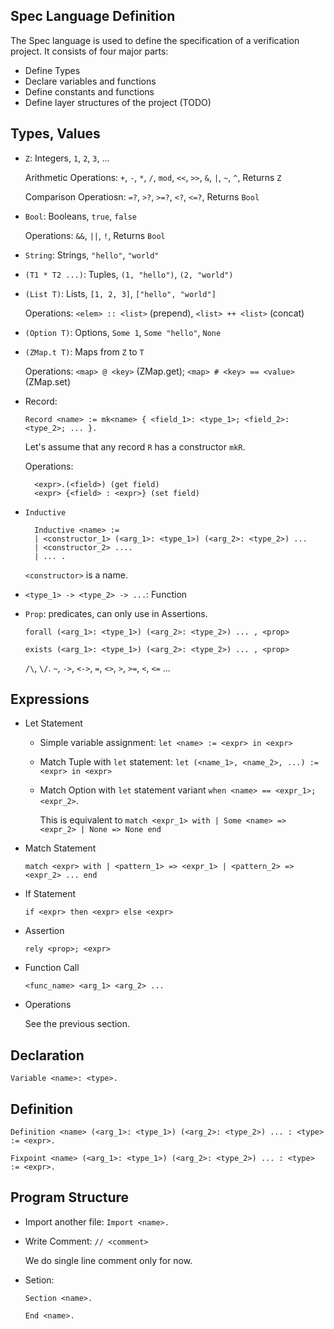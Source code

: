 ## Spec Language Definition

The Spec language is used to define the specification of a verification project. It consists of four major parts:
- Define Types
- Declare variables and functions
- Define constants and functions
- Define layer structures of the project (TODO)

## Types, Values

- `Z`: Integers, `1`, `2`, `3`, ...

    Arithmetic Operations: `+`, `-`, `*`, `/`, `mod`, `<<`, `>>`, `&`, `|`, `~`, `^`, Returns `Z`

    Comparison Operatiosn: `=?`, `>?`, `>=?`, `<?`, `<=?`, Returns `Bool`

- `Bool`: Booleans, `true`, `false`

    Operations: `&&`, `||`, `!`, Returns `Bool`

- `String`: Strings, `"hello"`, `"world"`

- `(T1 * T2 ...)`: Tuples, `(1, "hello")`, `(2, "world")`

- `(List T)`: Lists, `[1, 2, 3]`, `["hello", "world"]`

    Operations: `<elem> :: <list>` (prepend), `<list> ++ <list>` (concat)

- `(Option T)`: Options, `Some 1`, `Some "hello"`, `None`

- `(ZMap.t T)`: Maps from `Z` to `T`

    Operations: `<map> @ <key>` (ZMap.get); `<map> # <key> == <value>` (ZMap.set)

- Record:

    `Record <name> := mk<name> { <field_1>: <type_1>; <field_2>: <type_2>; ... }.`

    Let's assume that any record `R` has a constructor `mkR`.

    Operations: 

        <expr>.(<field>) (get field)
        <expr> {<field> : <expr>} (set field)

- `Inductive`

        Inductive <name> := 
        | <constructor_1> (<arg_1>: <type_1>) (<arg_2>: <type_2>) ...
        | <constructor_2> ....
        | ... .

    `<constructor>` is a name.

- `<type_1> -> <type_2> -> ...`: Function

- `Prop`: predicates, can only use in Assertions.

    `forall (<arg_1>: <type_1>) (<arg_2>: <type_2>) ... , <prop>`

    `exists (<arg_1>: <type_1>) (<arg_2>: <type_2>) ... , <prop>`

    `/\`, `\/`. `~`, `->`, `<->`, `=`, `<>`, `>`, `>=`, `<`, `<=` ...

## Expressions

- Let Statement

    - Simple variable assignment: `let <name> := <expr> in <expr>`
    - Match Tuple with `let` statement: `let (<name_1>, <name_2>, ...) := <expr> in <expr>`
    - Match Option with `let` statement variant `when <name> == <expr_1>; <expr_2>`.

        This is equivalent to `match <expr_1> with | Some <name> => <expr_2> | None => None end`
    
- Match Statement 

    `match <expr> with | <pattern_1> => <expr_1> | <pattern_2> => <expr_2> ... end`

- If Statement

    `if <expr> then <expr> else <expr>`

- Assertion

    `rely <prop>; <expr>`

- Function Call

    `<func_name> <arg_1> <arg_2> ...`

- Operations

    See the previous section.

## Declaration

`Variable <name>: <type>.`

## Definition

`Definition <name> (<arg_1>: <type_1>) (<arg_2>: <type_2>) ... : <type> := <expr>.`

`Fixpoint <name> (<arg_1>: <type_1>) (<arg_2>: <type_2>) ... : <type> := <expr>.`

## Program Structure

- Import another file: `Import <name>.`

- Write Comment: `// <comment>` 

    We do single line comment only for now.

- Setion:

    `Section <name>.`

    `End <name>.`